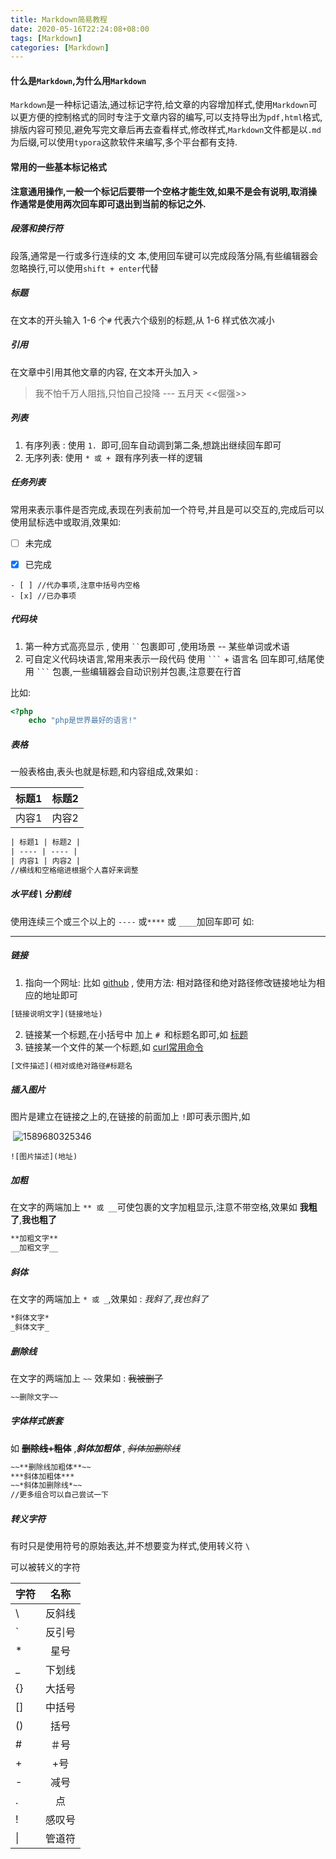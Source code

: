 ```yaml
---
title: Markdown简易教程
date: 2020-05-16T22:24:08+08:00
tags: [Markdown]
categories: [Markdown]
---
```


#### 	什么是`Markdown`,为什么用`Markdown`

`Markdown`是一种标记语法,通过标记字符,给文章的内容增加样式,使用`Markdown`可以更方便的控制格式的同时专注于文章内容的编写,可以支持导出为`pdf,html`格式,排版内容可预见,避免写完文章后再去查看样式,修改样式,`Markdown`文件都是以`.md`为后缀,可以使用`typora`这款软件来编写,多个平台都有支持.

<!--more-->

#### 常用的一些基本标记格式

**注意通用操作,一般一个标记后要带一个空格才能生效,如果不是会有说明,取消操作通常是使用两次回车即可退出到当前的标记之外.**

##### 段落和换行符

段落,通常是一行或多行连续的文 本,使用回车键可以完成段落分隔,有些编辑器会忽略换行,可以使用`shift + enter`代替

##### 标题

在文本的开头输入 1-6 个`#` 代表六个级别的标题,从 1-6 样式依次减小

##### 引用

在文章中引用其他文章的内容, 在文本开头加入 `>  `

> 我不怕千万人阻挡,只怕自己投降		---  五月天 <<倔强>>

##### 列表

1. 有序列表 : 使用 `1. `即可,回车自动调到第二条,想跳出继续回车即可
2. 无序列表: 使用 `* 或 + `跟有序列表一样的逻辑

##### 任务列表

常用来表示事件是否完成,表现在列表前加一个符号,并且是可以交互的,完成后可以使用鼠标选中或取消,效果如: 

- [ ] 未完成

- [x] 已完成



```
- [ ] //代办事项,注意中括号内空格
- [x] //已办事项
```



##### 代码块

1. 第一种方式高亮显示 , 使用 ` `` `包裹即可 ,使用场景 -- 某些单词或术语
2. 可自定义代码块语言,常用来表示一段代码 使用 ` ``` ` + 语言名 回车即可,结尾使用 ` ``` ` 包裹,一些编辑器会自动识别并包裹,注意要在行首

比如: 

```php
<?php
    echo "php是世界最好的语言!"
```

##### 表格

一般表格由,表头也就是标题,和内容组成,效果如 : 

| 标题1 | 标题2 |
| ----- | ----- |
| 内容1 | 内容2 |

```html
| 标题1 | 标题2 |
| ---- | ---- |
| 内容1 | 内容2 |
//横线和空格缩进根据个人喜好来调整
```

##### 水平线 \\ 分割线

使用连续三个或三个以上的 `----` 或`****` 或 `____`加回车即可 如:

----



##### 链接

1. 指向一个网址: 比如 [github](https://github.com) , 使用方法: 相对路径和绝对路径修改链接地址为相应的地址即可

```html
[链接说明文字](链接地址)
```

2. 链接某一个标题,在小括号中 加上 `# `和标题名即可,如 [标题](#标题)
3. 链接某一个文件的某一个标题,如 [curl常用命令](curl.md#curl常用命令行)

```html
[文件描述](相对或绝对路径#标题名
```

##### 插入图片

图片是建立在链接之上的,在链接的前面加上 `!`即可表示图片,如 

​	![1589680325346](markdown-simple/1589680325346.png)

```
![图片描述](地址)
```

##### 加粗

在文字的两端加上 `** 或 __`可使包裹的文字加粗显示,注意不带空格,效果如 **我粗了**,__我也粗了__

```html
**加粗文字** 
__加粗文字__
```

##### 斜体

在文字的两端加上 `* 或 _`,效果如 : *我斜了*,_我也斜了_

```html
*斜体文字*
_斜体文字_
```

##### 删除线 

在文字的两端加上 `~~` 效果如 : ~~我被删了~~

```html
~~删除文字~~
```



##### 字体样式嵌套

如 ~~**删除线+粗体**~~ ,***斜体加粗体*** , ~~*斜体加删除线*~~

```html
~~**删除线加粗体**~~
***斜体加粗体***
~~*斜体加删除线*~~
//更多组合可以自己尝试一下
```

##### 转义字符

有时只是使用符号的原始表达,并不想要变为样式,使用转义符 `\`

可以被转义的字符

| 字符 |  名称  |
| ---- | :----: |
| \    | 反斜线 |
| `    | 反引号 |
| *    |  星号  |
| _    | 下划线 |
| {}   | 大括号 |
| []   | 中括号 |
| ()   |  括号  |
| #    |  ＃号  |
| +    |  +号   |
| -    |  减号  |
| .    |   点   |
| !    | 感叹号 |
| \|   | 管道符 |









